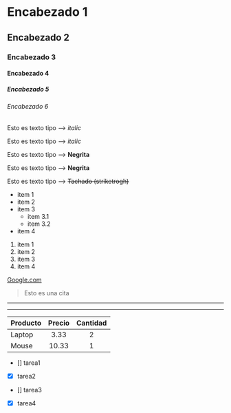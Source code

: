 <!-- Encabezados -->
# Encabezado 1
## Encabezado 2
### Encabezado 3
#### Encabezado 4
##### Encabezado 5
###### Encabezado 6

<!-- Italics -->
Esto es texto tipo --> *italic*

Esto es texto tipo --> _italic_

<!-- Negrita -->
Esto es texto tipo --> **Negrita**

Esto es texto tipo --> __Negrita__

<!-- Tachado -->
Esto es texto tipo --> ~~Tachado (striketrogh)~~



<!-- UL ítems desordenados -->
* item 1
* item 2
* item 3
    * item 3.1
    * item 3.2    
* item 4

<!-- OL ítems ordenados -->
1. item 1
1. item 2
1. item 3
1. item 4

<!-- Hiperbínculos -->
[Google.com](https://www.google.com)

<!-- Citas -->
> Esto es una cita

<!-- Líneas horizontales -->
___
---


<!-- Tablas -->
| Producto       | Precio         |Cantidad   |
| ------------- |:-------------:| :--------:|
| Laptop        | 3.33          | 2         |
| Mouse         | 10.33         | 1         |


* [] tarea1
* [x] tarea2
* [] tarea3
* [x] tarea4